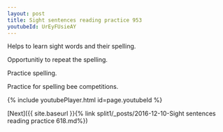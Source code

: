 ```yaml
---
layout: post
title: Sight sentences reading practice 953
youtubeId: UrEyFUsieAY
---
```

 
 
Helps to learn sight words and their spelling.

Opportunitiy to repeat the spelling. 

Practice spelling. 
 
Practice for spelling bee competitions. 
 
{% include youtubePlayer.html id=page.youtubeId %}
 
 

[Next]({{ site.baseurl }}{% link  split1/_posts/2016-12-10-Sight sentences reading practice 618.md%})
 
